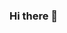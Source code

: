 ### Hi there 👋

<!--
**StrappedGlint13/StrappedGlint13** is a ✨ _special_ ✨ repository because its `README.md` (this file) appears on your GitHub profile.

About me:

- 🔭 I’m currently working matrix calculations with MATLAB and writing my thesis about skinning characters. 
- 🌱 I’m currently studying computer science in the [University of Helsinki](https://www.helsinki.fi/en/computer-science)
- 🌱 I’m currently learning functional programming with Haskell. 
- 👯 I’m looking to collaborate on different problem solving tasks.
- 🤔 I’m looking for help with doing things using best practices. 
- 💬 Ask me about anything.
- 📫 How to reach me: @maxBraxMB1 (telegram)

<a href="https://github-readme-stats.vercel.app/api?username=StrappedGlint13&count_private=true&show_icons=trues">
  <img align="center" src="https://github-readme-stats.vercel.app/api?username=StrappedGlint13&count_private=true&show_icons=trues" />
</a>
<a href="https://github-readme-stats.vercel.app/api/top-langs/?username=StrappedGlint13">
  <img align="center" src="https://github-readme-stats.vercel.app/api/top-langs/?username=StrappedGlint13" />
</a>
<a href="https://github-readme-stats.vercel.app/api/wakatime?username=StrappedGlint13">
  <img align="center" src="https://github-readme-stats.vercel.app/api/wakatime?username=StrappedGlint13" />
</a>
<details open>
